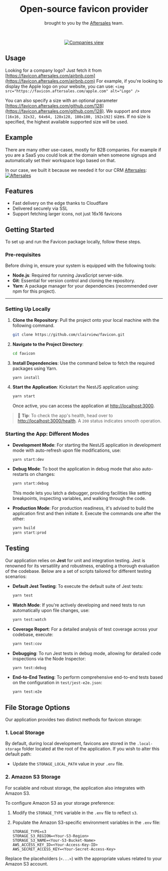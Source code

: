 <br>

<h1 align="center" >Open-source favicon provider</h3>
<p align="center">brought to you by the <a href="https://www.aftersales.com">Aftersales</a> team.</p>
<br />

<p align="center">
  <a href="https://www.aftersales.com">
    <picture>
      <source media="(prefers-color-scheme: dark)" srcset="https://raw.githubusercontent.com/clairview/favicon/main/docs/cover-dark.png">
      <source media="(prefers-color-scheme: light)" srcset="https://raw.githubusercontent.com/clairview/favicon/main/docs/cover-light.png">
      <img src="./docs/static/img/preview-light.png" alt="Companies view" />
    </picture>
  </a>
</p>

## Usage

Looking for a company logo? Just fetch it from [https://favicon.aftersales.com/airbnb.com](https://favicon.aftersales.com/airbnb.com)
For example, if you're looking to display the Apple logo on your website, you can use: `<img src="https://favicon.aftersales.com/apple.com" alt="Logo" />`

You can also specify a size with an optional parameter [https://favicon.aftersales.com/github.com/128](https://favicon.aftersales.com/github.com/128).
We support and store `[16x16, 32x32, 64x64, 128x128, 180x180, 192x192]` sizes.
If no size is specified, the highest available supported size will be used.

## Example

There are many other use-cases, mostly for B2B companies.
For example if you are a SaaS you could look at the domain when someone signups and automatically set their workspace logo based on that.

In our case, we built it because we needed it for our CRM [Aftersales](https://github.com/clairview/aftersales):
[![Aftersales](https://raw.githubusercontent.com/clairview/aftersales/main/docs/static/img/preview-light.png)](https://github.com/clairview/aftersales)

## Features

- Fast delivery on the edge thanks to Cloudflare
- Delivered securely via SSL
- Support fetching larger icons, not just 16x16 favicons

## Getting Started

To set up and run the Favicon package locally, follow these steps.

### Pre-requisites

Before diving in, ensure your system is equipped with the following tools:

- **Node.js**: Required for running JavaScript server-side.
- **Git**: Essential for version control and cloning the repository.
- **Yarn**: A package manager for your dependencies (recommended over npm for this project).

---

### Setting Up Locally

1. **Clone the Repository**:
   Pull the project onto your local machine with the following command.

   ```sh
   git clone https://github.com/clairview/favicon.git
   ```

2. **Navigate to the Project Directory**:

   ```sh
   cd favicon
   ```

3. **Install Dependencies**:
   Use the command below to fetch the required packages using Yarn.

   ```sh
   yarn install
   ```

4. **Start the Application**:
   Kickstart the NestJS application using:

   ```sh
   yarn start
   ```

   Once active, you can access the application at [http://localhost:3000](http://localhost:3000).

> 📌 **Tip**: To check the app's health, head over to [http://localhost:3000/health](http://localhost:3000/health). A `200` status indicates smooth operation.

### Starting the App: Different Modes

- **Development Mode**:
  For starting the NestJS application in development mode with auto-refresh upon file modifications, use:

  ```sh
  yarn start:dev
  ```

- **Debug Mode**:
  To boot the application in debug mode that also auto-restarts on changes:

  ```sh
  yarn start:debug
  ```

  This mode lets you latch a debugger, providing facilities like setting breakpoints, inspecting variables, and walking through the code.

- **Production Mode**:
  For production readiness, it's advised to build the application first and then initiate it. Execute the commands one after the other:

  ```sh
  yarn build
  yarn start:prod
  ```

## Testing

Our application relies on **Jest** for unit and integration testing. Jest is renowned for its versatility and robustness, enabling a thorough evaluation of the codebase. Below are a set of scripts tailored for different testing scenarios:

- **Default Jest Testing**:
  To execute the default suite of Jest tests:

  ```sh
  yarn test
  ```

- **Watch Mode**:
  If you're actively developing and need tests to run automatically upon file changes, use:

  ```sh
  yarn test:watch
  ```

- **Coverage Report**:
  For a detailed analysis of test coverage across your codebase, execute:

  ```sh
  yarn test:cov
  ```

- **Debugging**:
  To run Jest tests in debug mode, allowing for detailed code inspections via the Node Inspector:

  ```sh
  yarn test:debug
  ```

- **End-to-End Testing**:
  To perform comprehensive end-to-end tests based on the configuration in `test/jest-e2e.json`:

  ```sh
  yarn test:e2e
  ```

## File Storage Options

Our application provides two distinct methods for favicon storage:

### 1. Local Storage

By default, during local development, favicons are stored in the `.local-storage` folder located at the root of the application. If you wish to alter this default path:

- Update the `STORAGE_LOCAL_PATH` value in your `.env` file.

### 2. Amazon S3 Storage

For scalable and robust storage, the application also integrates with Amazon S3.

To configure Amazon S3 as your storage preference:

1. Modify the `STORAGE_TYPE` variable in the `.env` file to reflect `s3`.
   
2. Populate the Amazon S3-specific environment variables in the `.env` file:

   ```env
   STORAGE_TYPE=s3
   STORAGE_S3_REGION=<Your-S3-Region>
   STORAGE_S3_NAME=<Your-S3-Bucket-Name>
   AWS_ACCESS_KEY_ID=<Your-Access-Key-ID>
   AWS_SECRET_ACCESS_KEY=<Your-Secret-Access-Key>
   ```

Replace the placeholders (`<...>`) with the appropriate values related to your Amazon S3 account.
